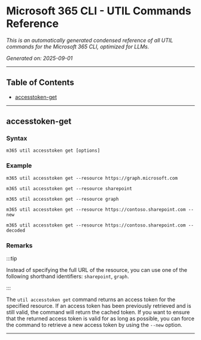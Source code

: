 <!-- DISCLAIMER: All secrets, passwords, and sensitive values in this document are examples only and not real credentials. -->
# Microsoft 365 CLI - UTIL Commands Reference

*This is an automatically generated condensed reference of all UTIL commands for the Microsoft 365 CLI, optimized for LLMs.*

*Generated on: 2025-09-01*

---

## Table of Contents

- [accesstoken-get](#accesstoken-get)

---

## accesstoken-get

### Syntax
```
m365 util accesstoken get [options]
```

### Example
```
m365 util accesstoken get --resource https://graph.microsoft.com

m365 util accesstoken get --resource sharepoint

m365 util accesstoken get --resource graph

m365 util accesstoken get --resource https://contoso.sharepoint.com --new

m365 util accesstoken get --resource https://contoso.sharepoint.com --decoded

```

### Remarks
:::tip

Instead of specifying the full URL of the resource, you can use one of the following shorthand identifiers: `sharepoint`, `graph`.

:::

The `util accesstoken get` command returns an access token for the specified resource. If an access token has been previously retrieved and is still valid, the command will return the cached token. If you want to ensure that the returned access token is valid for as long as possible, you can force the command to retrieve a new access token by using the `--new` option.



---
